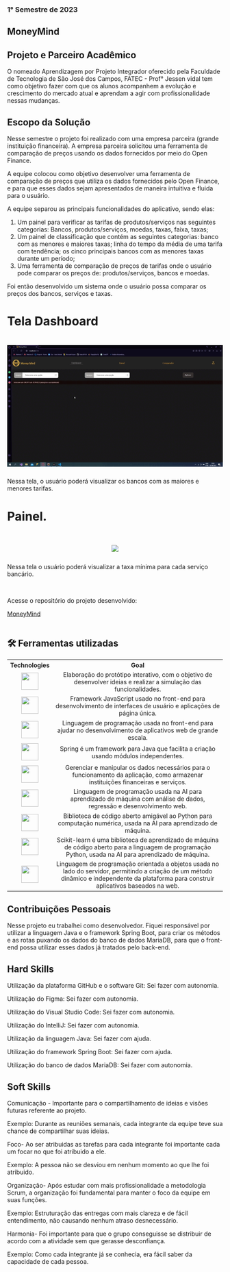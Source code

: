 ### 1° Semestre de 2023

## MoneyMind

## Projeto e Parceiro Acadêmico
O nomeado Aprendizagem por Projeto Integrador oferecido pela Faculdade de Tecnologia de São José dos Campos, FATEC - Prof° Jessen vidal tem como objetivo fazer com que os alunos acompanhem a evolução e crescimento do mercado atual e aprendam a agir com profissionalidade nessas mudanças.

## Escopo da Solução
Nesse semestre o projeto foi realizado com uma empresa parceira (grande instituição financeira). A empresa parceira solicitou uma ferramenta de comparação de preços usando os dados fornecidos por meio do Open Finance.

A equipe colocou como objetivo desenvolver uma ferramenta de comparação de preços que utiliza os dados fornecidos pelo Open Finance, e para que esses dados sejam apresentados de maneira intuitiva e fluida para o usuário.

A equipe separou as principais funcionalidades do aplicativo, sendo elas:

1. Um painel para verificar as tarifas de produtos/serviços nas seguintes categorias: Bancos, produtos/serviços, moedas, taxas, faixa, taxas;
2. Um painel de classificação que contém as seguintes categorias: banco com as menores e maiores taxas; linha do tempo da média de uma tarifa com tendência; os cinco principais bancos com as menores taxas durante um período;
3. Uma ferramenta de comparação de preços de tarifas onde o usuário pode comparar os preços de: produtos/serviços, bancos e moedas.


Foi então desenvolvido um sistema onde o usuário possa comparar os preços dos bancos, serviços e taxas.
# Tela Dashboard
<h1 align="center"> <img src = "https://github.com/Barbara-BB/FatecAPI-06/blob/main/docs/sprint1.gif"/></h1>

Nessa tela, o usuário poderá visualizar os bancos com as maiores e menores tarifas.

# Painel.
<h1 align="center"> <img src = "https://github.com/Barbara-BB/FatecAPI-06/blob/main/docs/sprint2.gif"/></h1>

Nessa tela o usuário poderá visualizar a taxa mínima para cada serviço bancário.

<br>

Acesse o repositório do projeto desenvolvido:

[MoneyMind](https://github.com/Barbara-BB/FatecAPI-06)
<br>
<br>


<h2>🛠 Ferramentas utilizadas</h2>

<table>
    <tr>
        <th align="center">Technologies</th>
        <th align="center">Goal</th>
    </tr>
    <tr>
        <td align="center"><img src="https://cdn.jsdelivr.net/gh/devicons/devicon/icons/figma/figma-original.svg" width="40" height="40"></td>
        <td align="center">Elaboração do protótipo interativo, com o objetivo de desenvolver ideias e realizar a simulação das funcionalidades.</td>
    </tr>
    <tr>
        <td align="center"><img src="https://icongr.am/devicon/vuejs-original.svg?size=128&color=currentColor" width="40" height="40"</td>
        <td align="center">Framework JavaScript usado no front-end para desenvolvimento de interfaces de usuário e aplicações de página única.</td>
    </tr>
    <tr>
        <td align="center"><img src="https://icongr.am/devicon/typescript-plain.svg?size=128&color=currentColor" width="40" height="40"/></td>
        <td align="center">Linguagem de programação usada no front-end para ajudar no desenvolvimento de aplicativos web de grande escala.</td>
    </tr>
    <tr>
        <td align="center"><img src="https://cdn.jsdelivr.net/gh/devicons/devicon/icons/spring/spring-original.svg" width="40" height="40"/></td>
        <td align="center">Spring é um framework para Java que facilita a criação usando módulos independentes.</td>
    </tr>
    <tr>
        <td align="center"><img src="https://cdn.jsdelivr.net/gh/devicons/devicon/icons/postgresql/postgresql-original.svg" width="40" height="40"/></td>
        <td align="center">Gerenciar e manipular os dados necessários para o funcionamento da aplicação, como armazenar instituições financeiras e serviços.</td>
    </tr>
    <tr>
        <td align="center"><img src="https://cdn.jsdelivr.net/gh/devicons/devicon/icons/python/python-original.svg" width="40" height="40"/></td>
        <td align="center">Linguagem de programação usada na AI para aprendizado de máquina com análise de dados, regressão e desenvolvimento web.</td>
    </tr>
    <tr>
        <td align="center"><img src="https://cdn.jsdelivr.net/gh/devicons/devicon/icons/tensorflow/tensorflow-original.svg" width="40" height="40"/></td>
        <td align="center">Biblioteca de código aberto amigável ao Python para computação numérica, usada na AI para aprendizado de máquina.</td>
    </tr>
    <tr>
        <td align="center"><img src="https://upload.wikimedia.org/wikipedia/commons/0/05/Scikit_learn_logo_small.svg" width="40" height="40"/></td>
        <td align="center">Scikit-learn é uma biblioteca de aprendizado de máquina de código aberto para a linguagem de programação Python, usada na AI para aprendizado de máquina.</td>
    </tr>
    <tr>
        <td align="center"><img src="https://icongr.am/devicon/java-original.svg?size=128&color=currentColor" width="40" height="40"/></td>
        <td align="center">Linguagem de programação orientada a objetos usada no lado do servidor, permitindo a criação de um método dinâmico e independente da plataforma para construir aplicativos baseados na web.</td>
    </tr>
</table>

## Contribuições Pessoais
Nesse projeto eu trabalhei como desenvolvedor. Fiquei responsável por utilizar a linguagem Java e o framework Spring Boot, para criar os métodos e as rotas puxando os dados do banco de dados MariaDB, para que o front-end possa utilizar esses dados já tratados pelo back-end.



## Hard Skills

Utilização da plataforma GitHub e o software Git: Sei fazer com autonomia.

Utilização do Figma: Sei fazer com autonomia.

Utilização do Visual Studio Code: Sei fazer com autonomia.

Utilização do IntelliJ: Sei fazer com autonomia.

Utilização da linguagem Java: Sei fazer com ajuda.

Utilização do framework Spring Boot: Sei fazer com ajuda.

Utilização do banco de dados MariaDB: Sei fazer com autonomia.

## Soft Skills
Comunicação - Importante para o compartilhamento de ideias e visões futuras referente ao projeto.

Exemplo: Durante as reuniões semanais, cada integrante da equipe teve sua chance de compartilhar suas ideias.

Foco- Ao ser atribuidas as tarefas para cada integrante foi importante cada um focar no que foi atribuido a ele.

Exemplo: A pessoa não se desviou em nenhum momento ao que lhe foi atribuido.

Organização- Após estudar com mais profissionalidade a metodologia Scrum, a organização foi fundamental para manter o foco da equipe em suas funções.

Exemplo: Estruturação das entregas com mais clareza e de fácil entendimento, não causando nenhum atraso desnecessário.

Harmonia- Foi importante para que o grupo conseguisse se distribuir de acordo com a atividade sem que gerasse desconfiança.

Exemplo: Como cada integrante já se conhecia, era fácil saber da capacidade de cada pessoa.



















